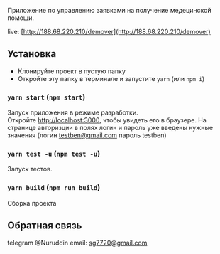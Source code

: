 Приложение по управлению заявками на получение медецинской помощи.

live: [http://188.68.220.210/demover](http://188.68.220.210/demover)


## Установка

- Клонируйте проект в пустую папку
- Откройте эту папку в терминале и запустите `yarn` (или `npm i`)
### `yarn start`  (`npm start`)

Запуск приложения в режиме разработки.<br />
Откройте [http://localhost:3000](http://localhost:3000), чтобы увидеть его в браузере.
На странице авторизции в полях логин и пароль уже введены нужные значения (логин testben@gmail.com пароль testben)



###  `yarn test -u` (`npm test -u`)

Запуск тестов.<br />


### `yarn build`  (`npm run build`)

Сборка проекта

## Обратная связь

telegram @Nuruddin
email: sg7720@gmail.com
